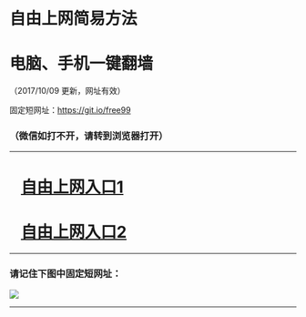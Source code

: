 ﻿# 自由上网简易方法

# 电脑、手机一键翻墙

（2017/10/09 更新，网址有效）

固定短网址：https://git.io/free99

### （微信如打不开，请转到浏览器打开）


***





# &nbsp;&nbsp; <a href="http://ft1799619038.fwq-tz-1001.info/fwqtz01.html?t=100900129815 " target="_blank">自由上网入口1</a>
# &nbsp;&nbsp; <a href="http://ft2867421006.fwq-tz-1002.info/fwqtz02.html?t=100900124542 " target="_blank">自由上网入口2</a>
***

### 请记住下图中固定短网址：

<img src="https://s3-us-west-2.amazonaws.com/fwq-1001/yjfq-20170905okok.png" /> 


***

